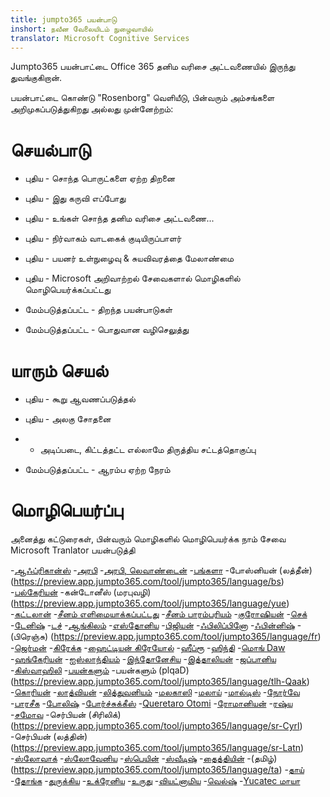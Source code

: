 ```yaml
---
title: jumpto365 பயன்பாடு
inshort: நவீன வேலையிடம் நுழைவாயில்
translator: Microsoft Cognitive Services
---
```



Jumpto365 பயன்பாட்டை Office 365 தனிம வரிசை அட்டவணையில் இருந்து துவங்குகிறான். 

பயன்பாட்டை கொண்டு "Rosenborg" வெளியீடு, பின்வரும் அம்சங்களை அறிமுகப்படுத்துகிறது அல்லது முன்னேற்றம்:

# செயல்பாடு

* புதிய - சொந்த பொருட்களை ஏற்ற திறனை

* புதிய - இது கருவி எப்போது

* புதிய - உங்கள் சொந்த தனிம வரிசை அட்டவணை...

* புதிய - நிர்வாகம் வாடகைக் குடியிருப்பாளர்

* புதிய - பயனர் உள்நுழைவு & சுயவிவரத்தை மேலாண்மை

* புதிய - Microsoft அறிவாற்றல் சேவைகளால் மொழிகளில் மொழிபெயர்க்கப்பட்டது

* மேம்படுத்தப்பட்ட - திறந்த பயன்பாடுகள்

* மேம்படுத்தப்பட்ட - பொதுவான வழிசெலுத்து

# யாரும் செயல்

* புதிய - கூறு ஆவணப்படுத்தல்

* புதிய - அலகு சோதனை

* - அடிப்படை, கிட்டத்தட்ட எல்லாமே திருத்திய சட்டத்தொகுப்பு

* மேம்படுத்தப்பட்ட - ஆரம்ப ஏற்ற நேரம்


# மொழிபெயர்ப்பு
அனைத்து கட்டுரைகள், பின்வரும் மொழிகளில் மொழிபெயர்க்க நாம் சேவை Microsoft Tranlator பயன்படுத்தி

-[ஆஃப்ரிகான்ஸ்](https://preview.app.jumpto365.com/tool/jumpto365/language/af)
-[அரபி](https://preview.app.jumpto365.com/tool/jumpto365/language/ar)
-[அரபி, லெவாண்டைன்](https://preview.app.jumpto365.com/tool/jumpto365/language/apc)
-[பங்களா](https://preview.app.jumpto365.com/tool/jumpto365/language/bn)
-போஸ்னியன் (லத்தீன்) (https://preview.app.jumpto365.com/tool/jumpto365/language/bs)
-[பல்கேரியன்](https://preview.app.jumpto365.com/tool/jumpto365/language/bg)
-கன்டோனீஸ் (மரபுவழி) (https://preview.app.jumpto365.com/tool/jumpto365/language/yue)
-[கட்டலான்](https://preview.app.jumpto365.com/tool/jumpto365/language/ca)
-[சீனம் எளிமையாக்கப்பட்டது](https://preview.app.jumpto365.com/tool/jumpto365/language/zh-Hans)
-[சீனம் பாரம்பரியம்](https://preview.app.jumpto365.com/tool/jumpto365/language/zh-Hant)
-[குரோஷியன்](https://preview.app.jumpto365.com/tool/jumpto365/language/hr)
-[செக்](https://preview.app.jumpto365.com/tool/jumpto365/language/cs)
-[டேனிஷ்](https://preview.app.jumpto365.com/tool/jumpto365/language/da)
-[டச்](https://preview.app.jumpto365.com/tool/jumpto365/language/nl)
-[ஆங்கிலம்](https://preview.app.jumpto365.com/tool/jumpto365/language/en)
-[எஸ்தோனிய](https://preview.app.jumpto365.com/tool/jumpto365/language/et)
-[பிஜியன்](https://preview.app.jumpto365.com/tool/jumpto365/language/fj)
-[ஃபிலிப்பினோ](https://preview.app.jumpto365.com/tool/jumpto365/language/fil)
-[ஃபின்னிஷ்](https://preview.app.jumpto365.com/tool/jumpto365/language/fi)
-(பிரெஞ்சு) (https://preview.app.jumpto365.com/tool/jumpto365/language/fr)
-[ஜெர்மன்](https://preview.app.jumpto365.com/tool/jumpto365/language/de)
-[கிரேக்க](https://preview.app.jumpto365.com/tool/jumpto365/language/el)
-[ஹைட்டியன் கிரேயோல்](https://preview.app.jumpto365.com/tool/jumpto365/language/ht)
-[ஹீப்ரூ](https://preview.app.jumpto365.com/tool/jumpto365/language/he)
-[ஹிந்தி](https://preview.app.jumpto365.com/tool/jumpto365/language/hi)
-[மொங் Daw](https://preview.app.jumpto365.com/tool/jumpto365/language/mww)
-[ஹங்கேரியன்](https://preview.app.jumpto365.com/tool/jumpto365/language/hu)
-[ஐஸ்லாந்தியம்](https://preview.app.jumpto365.com/tool/jumpto365/language/is)
-[இந்தோனேசிய](https://preview.app.jumpto365.com/tool/jumpto365/language/id)
-[இத்தாலியன்](https://preview.app.jumpto365.com/tool/jumpto365/language/it)
-[ஜப்பானிய](https://preview.app.jumpto365.com/tool/jumpto365/language/ja)
-[கிஸ்வாஹிலி](https://preview.app.jumpto365.com/tool/jumpto365/language/sw)
-[பயன்களும்](https://preview.app.jumpto365.com/tool/jumpto365/language/tlh)
-பயன்களும் (plqaD) (https://preview.app.jumpto365.com/tool/jumpto365/language/tlh-Qaak)
-[கொரியன்](https://preview.app.jumpto365.com/tool/jumpto365/language/ko)
-[லாத்வியன்](https://preview.app.jumpto365.com/tool/jumpto365/language/lv)
-[லித்துவனியம்](https://preview.app.jumpto365.com/tool/jumpto365/language/lt)
-[மலகாஸி](https://preview.app.jumpto365.com/tool/jumpto365/language/mg)
-[மலாய்](https://preview.app.jumpto365.com/tool/jumpto365/language/ms)
-[மால்டிஸ்](https://preview.app.jumpto365.com/tool/jumpto365/language/mt)
-[நோர்வே](https://preview.app.jumpto365.com/tool/jumpto365/language/nb)
-[பாரசீக](https://preview.app.jumpto365.com/tool/jumpto365/language/fa)
-[போலிஷ்](https://preview.app.jumpto365.com/tool/jumpto365/language/pl)
-[போர்ச்சுக்கீஸ்](https://preview.app.jumpto365.com/tool/jumpto365/language/pt)
-[Queretaro Otomi](https://preview.app.jumpto365.com/tool/jumpto365/language/otq)
-[ரோமானியன்](https://preview.app.jumpto365.com/tool/jumpto365/language/ro)
-[ரஷ்ய](https://preview.app.jumpto365.com/tool/jumpto365/language/ru)
-[சமோவ](https://preview.app.jumpto365.com/tool/jumpto365/language/sm)
-செர்பியன் (சிரிலிக்) (https://preview.app.jumpto365.com/tool/jumpto365/language/sr-Cyrl)
-செர்பியன் (லத்தின்) (https://preview.app.jumpto365.com/tool/jumpto365/language/sr-Latn)
-[ஸ்லோவாக்](https://preview.app.jumpto365.com/tool/jumpto365/language/sk)
-[ஸ்லோவேனிய](https://preview.app.jumpto365.com/tool/jumpto365/language/sl)
-[ஸ்பெயின்](https://preview.app.jumpto365.com/tool/jumpto365/language/es)
-[ஸ்வீடிஷ்](https://preview.app.jumpto365.com/tool/jumpto365/language/sv)
-[தைத்தியின்](https://preview.app.jumpto365.com/tool/jumpto365/language/ty)
-(தமிழ்) (https://preview.app.jumpto365.com/tool/jumpto365/language/ta)
-[தாய்](https://preview.app.jumpto365.com/tool/jumpto365/language/th)
-[தோங்க](https://preview.app.jumpto365.com/tool/jumpto365/language/to)
-[துருக்கிய](https://preview.app.jumpto365.com/tool/jumpto365/language/tr)
-[உக்ரேனிய](https://preview.app.jumpto365.com/tool/jumpto365/language/uk)
-[உருது](https://preview.app.jumpto365.com/tool/jumpto365/language/ur)
-[வியட்னாமிய](https://preview.app.jumpto365.com/tool/jumpto365/language/vi)
-[வெல்ஷ்](https://preview.app.jumpto365.com/tool/jumpto365/language/cy)
-[Yucatec மாயா](https://preview.app.jumpto365.com/tool/jumpto365/language/yua)

